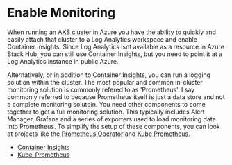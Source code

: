 # Enable Monitoring

When running an AKS cluster in Azure you have the ability to quickly and easily attach that cluster to a Log Analytics workspace and enable Container Insights. Since Log Analytics isnt available as a resource in Azure Stack Hub, you can still use Container Insights, but you need to point it at a Log Analytics instance in public Azure.

Alternatively, or in addition to Container Insights, you can run a logging solution within the cluster. The most popular and common in-cluster monitoring solution is commonly refered to as 'Prometheus'. I say commonly referred to because Prometheus itself is just a data store and not a complete monitoring solutoin. You need other components to come together to get a full monitoring solution. This typically includes Alert Manager, Grafana and a series of exporters used to load monitoring data into Prometheus. To simplify the setup of these components, you can look at projects like the [Prometheus Operator](https://github.com/prometheus-operator/prometheus-operator) and [Kube Prometheus](https://github.com/prometheus-operator/kube-prometheus).

* [Container Insights](./container-insights.md)
* [Kube-Prometheus](./prometheus.md)